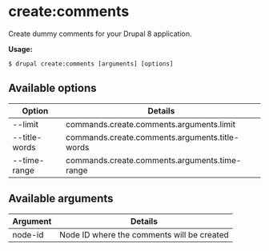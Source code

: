 # create:comments
Create dummy comments for your Drupal 8 application.

**Usage:**
```
$ drupal create:comments [arguments] [options] 
```

## Available options
Option | Details
-------|-------------
--limit | commands.create.comments.arguments.limit
--title-words | commands.create.comments.arguments.title-words
--time-range | commands.create.comments.arguments.time-range

## Available arguments
Argument | Details
---------|-------------
node-id | Node ID where the comments will be created
